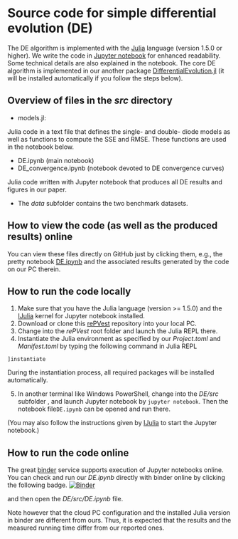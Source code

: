 # Source code for simple differential evolution (DE)
The DE algorithm is implemented with the  [Julia](https://julialang.org/) language (version 1.5.0 or higher). We write the code in [ Jupyter notebook](https://github.com/JuliaLang/IJulia.jl) for enhanced readability. Some technical details are also explained in the notebook. The core DE algorithm is implemented in our another package [DifferentialEvolution.jl](https://github.com/ShuhuaGao/DifferentialEvolution.jl) (it will be installed automatically if you follow the steps below).
## Overview of files in the *src* directory
- models.jl: 

Julia code in a text file that defines the single- and double- diode models as well as functions to compute the SSE and RMSE. These functions are used in the notebook below.
- DE.ipynb (main notebook)
- DE_convergence.ipynb (notebook devoted to DE convergence curves)

Julia code written with Jupyter notebook that produces all DE results and figures in our paper.
- The *data* subfolder contains the two benchmark datasets.

## How to view the code (as well as the produced results) online
You can view these files directly on GitHub just by clicking them, e.g., the pretty notebook  [DE.ipynb](./src/DE.ipynb) and the associated results generated by the code on our PC therein.
## How to run the code locally
1. Make sure that you have the Julia language (version >= 1.5.0) and the [IJulia](https://github.com/JuliaLang/IJulia.jl) kernel for Jupyter notebook installed.
2. Download or clone this [rePVest](https://github.com/ShuhuaGao/rePVest) repository into your local PC.
3. Change into the *rePVest* root folder and launch the Julia REPL there.
4. Instantiate the Julia environment as specified by our *Project.toml*  and *Manifest.toml* by typing the following command in Julia REPL
```julia-repl
]instantiate
```
During the instantiation process, all required packages will be installed automatically.

5. In another terminal like Windows PowerShell, change into the *DE/src* subfolder , and launch Jupyter notebook by `jupyter notebook`. Then the notebook file`DE.ipynb` can be opened and run there. 

(You may also follow the instructions given by [IJulia](https://github.com/JuliaLang/IJulia.jl) to start the Jupyter notebook.)

## How to run the code online
The great [binder](https://mybinder.org/) service supports execution of Jupyter notebooks online. You can check and run our *DE.ipynb* directly with binder online by clicking the following badge.
[![Binder](https://mybinder.org/badge_logo.svg)](https://mybinder.org/v2/gh/ShuhuaGao/rePVest/HEAD)

and then open the *DE/src/DE.ipynb* file.

Note however that the cloud PC configuration and the installed Julia version in binder are different from ours. Thus, it is expected that the results and the measured running time differ from our reported ones. 
